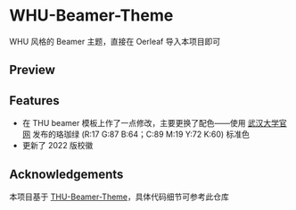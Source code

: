 # WHU-Beamer-Theme
WHU 风格的 Beamer 主题，直接在 Oerleaf 导入本项目即可

## Preview

## Features
- 在 THU beamer 模板上作了一点修改，主要更换了配色——使用 [武汉大学官网](https://www.whu.edu.cn/info/1153/3232.htm) 发布的珞珈绿 (R:17 G:87 B:64；C:89 M:19 Y:72 K:60) 标准色
- 更新了 2022 版校徽



## Acknowledgements
本项目基于 [THU-Beamer-Theme](https://github.com/tuna/THU-Beamer-Theme)，具体代码细节可参考此仓库